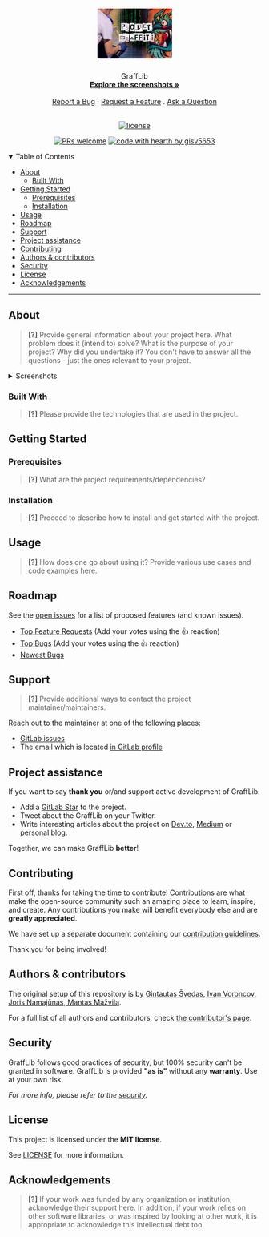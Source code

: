 <h1 align="center">
  <a href="https://git.mif.vu.lt/gisv5653/grafflib">
    <!-- Proporcijos W:H - 1.495:1 -->
    <img src="docs/images/grafflib_logo.jpg" alt="Logo" width="149" height="100">
  </a>
</h1>

<div align="center">
  GraffLib
  <br />
  <a href="#about"><strong>Explore the screenshots »</strong></a>
  <br />
  <br />
  <a href="https://git.mif.vu.lt/gisv5653/grafflib/issues/new?assignees=&labels=bug&template=01_BUG_REPORT.md&title=bug%3A+">Report a Bug</a>
  ·
  <a href="https://git.mif.vu.lt/gisv5653/grafflib/issues/new?assignees=&labels=enhancement&template=02_FEATURE_REQUEST.md&title=feat%3A+">Request a Feature</a>
  .
  <a href="https://git.mif.vu.lt/gisv5653/grafflib/issues/new?assignees=&labels=question&template=04_SUPPORT_QUESTION.md&title=support%3A+">Ask a Question</a>
</div>

<div align="center">
<br />

[![license](https://img.shields.io/gitlab/license/gisv5653/grafflib.svg?style=flat-square)](LICENSE)

[![PRs welcome](https://img.shields.io/badge/PRs-welcome-ff69b4.svg?style=flat-square)](https://git.mif.vu.lt/gisv5653/grafflib/issues?q=is%3Aissue+is%3Aopen+label%3A%22help+wanted%22)
[![code with hearth by gisv5653](https://img.shields.io/badge/%3C%2F%3E%20with%20%E2%99%A5%20by-gisv5653-ff1414.svg?style=flat-square)](https://git.mif.vu.lt/gisv5653)

</div>

<details open="open">
<summary>Table of Contents</summary>

- [About](#about)
  - [Built With](#built-with)
- [Getting Started](#getting-started)
  - [Prerequisites](#prerequisites)
  - [Installation](#installation)
- [Usage](#usage)
- [Roadmap](#roadmap)
- [Support](#support)
- [Project assistance](#project-assistance)
- [Contributing](#contributing)
- [Authors & contributors](#authors--contributors)
- [Security](#security)
- [License](#license)
- [Acknowledgements](#acknowledgements)

</details>

---

## About

> **[?]**
> Provide general information about your project here.
> What problem does it (intend to) solve?
> What is the purpose of your project?
> Why did you undertake it?
> You don't have to answer all the questions - just the ones relevant to your project.

<details>
<summary>Screenshots</summary>
<br>

> **[?]**
> Please provide your screenshots here.

|                               Home Page                               |                               Login Page                               |
| :-------------------------------------------------------------------: | :--------------------------------------------------------------------: |
| <img src="docs/images/screenshot.png" title="Home Page" width="100%"> | <img src="docs/images/screenshot.png" title="Login Page" width="100%"> |

</details>

### Built With

> **[?]**
> Please provide the technologies that are used in the project.

## Getting Started

### Prerequisites

> **[?]**
> What are the project requirements/dependencies?

### Installation

> **[?]**
> Proceed to describe how to install and get started with the project.

## Usage

> **[?]**
> How does one go about using it?
> Provide various use cases and code examples here.

## Roadmap

See the [open issues](https://git.mif.vu.lt/gisv5653/grafflib/issues) for a list of proposed features (and known issues).

- [Top Feature Requests](https://git.mif.vu.lt/gisv5653/grafflib/issues?q=label%3Aenhancement+is%3Aopen+sort%3Areactions-%2B1-desc) (Add your votes using the 👍 reaction)
- [Top Bugs](https://git.mif.vu.lt/gisv5653/grafflib/issues?q=is%3Aissue+is%3Aopen+label%3Abug+sort%3Areactions-%2B1-desc) (Add your votes using the 👍 reaction)
- [Newest Bugs](https://git.mif.vu.lt/gisv5653/grafflib/issues?q=is%3Aopen+is%3Aissue+label%3Abug)

## Support

> **[?]**
> Provide additional ways to contact the project maintainer/maintainers.

Reach out to the maintainer at one of the following places:

- [GitLab issues](https://git.mif.vu.lt/gisv5653/grafflib/issues/new?assignees=&labels=question&template=04_SUPPORT_QUESTION.md&title=support%3A+)
- The email which is located [in GitLab profile](https://git.mif.vu.lt/gisv5653)

## Project assistance

If you want to say **thank you** or/and support active development of GraffLib:

- Add a [GitLab Star](https://git.mif.vu.lt/gisv5653/grafflib) to the project.
- Tweet about the GraffLib on your Twitter.
- Write interesting articles about the project on [Dev.to](https://dev.to/), [Medium](https://medium.com/) or personal blog.

Together, we can make GraffLib **better**!

## Contributing

First off, thanks for taking the time to contribute! Contributions are what make the open-source community such an amazing place to learn, inspire, and create. Any contributions you make will benefit everybody else and are **greatly appreciated**.

We have set up a separate document containing our [contribution guidelines](docs/CONTRIBUTING.md).

Thank you for being involved!

## Authors & contributors

The original setup of this repository is by [Gintautas Švedas, Ivan Voroncov, Joris Namajūnas, Mantas Mažvila](https://git.mif.vu.lt/gisv5653).

For a full list of all authors and contributors, check [the contributor's page](https://git.mif.vu.lt/gisv5653/grafflib/contributors).

## Security

GraffLib follows good practices of security, but 100% security can't be granted in software.
GraffLib is provided **"as is"** without any **warranty**. Use at your own risk.

_For more info, please refer to the [security](docs/SECURITY.md)._

## License

This project is licensed under the **MIT license**.

See [LICENSE](LICENSE) for more information.

## Acknowledgements

> **[?]**
> If your work was funded by any organization or institution, acknowledge their support here.
> In addition, if your work relies on other software libraries, or was inspired by looking at other work, it is appropriate to acknowledge this intellectual debt too.
